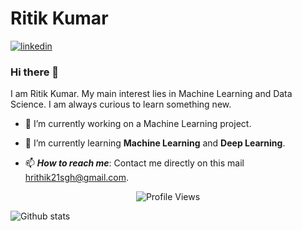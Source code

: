 # Ritik Kumar

[![linkedin](https://github.com/arpit-dwivedi/arpit-dwivedi.github.io/blob/master/assets/img/Webp.net-resizeimage.png)](https://www.linkedin.com/in/ritik-kumar01/)

### Hi there 👋

I am Ritik Kumar. My main interest lies in Machine Learning and Data Science. I am always curious to learn something new.



- 🔭 I’m currently working on a Machine Learning project.

- 🌱 I’m currently learning **Machine Learning** and **Deep Learning**.

- 📫 ***How to reach me***: Contact me directly on this mail [hrithik21sgh@gmail.com](mailto:hrithik21sgh@gmail.com).


<p align="center"> <img src="https://komarev.com/ghpvc/?username=ritikkumar55&label=Views&color=blue&style=plastic" alt="Profile Views" /> </p>

![Github stats](https://github-readme-stats.vercel.app/api?username=ritikkumar55)
